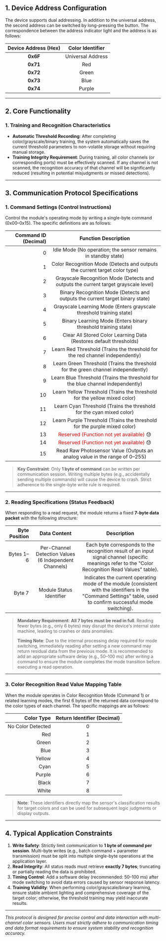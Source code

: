  ## 1. Device Address Configuration

 The device supports dual addressing. In addition to the universal address, the second address can be switched by long-pressing the button. The correspondence between the address indicator light and the address is as follows:

 | Device Address (Hex) | Color Identifier  |
 | :------------------: | :---------------: |
 |       **0x6F**       | Universal Address |
 |       **0x71**       |        Red        |
 |       **0x72**       |       Green       |
 |       **0x73**       |       Blue        |
 |       **0x74**       |      Purple       |

------

 ## 2. Core Functionality

 ### 1. Training and Recognition Characteristics

 - **Automatic Threshold Recording**: After completing color/grayscale/binary training, the system automatically saves the current threshold parameters to non-volatile storage without requiring manual storage.
 - **Training Integrity Requirement**: During training, all color channels (or corresponding ports) must be effectively scanned. If any channel is not scanned, the recognition accuracy of that channel will be significantly reduced (resulting in potential misjudgments or missed detections).

------

 ## 3. Communication Protocol Specifications

 ### 1. Command Settings (Control Instructions)

 Control the module's operating mode by writing a single-byte command (0x00–0x15). The specific definitions are as follows:

 | Command ID (Decimal) |                     Function Description                     |
 | -------------------: | :----------------------------------------------------------: |
 |                    0 | Idle Mode (No operation; the sensor remains in standby state) |
 |                    1 | Color Recognition Mode (Detects and outputs the current target color type) |
 |                    2 | Grayscale Recognition Mode (Detects and outputs the current target grayscale level) |
 |                    3 | Binary Recognition Mode (Detects and outputs the current target binary state) |
 |                    4 | Grayscale Learning Mode (Enters grayscale threshold training state) |
 |                    5 | Binary Learning Mode (Enters binary threshold training state) |
 |                    6 | Clear All Stored Color Learning Data (Restores default thresholds) |
 |                    7 | Learn Red Threshold (Trains the threshold for the red channel independently) |
 |                    8 | Learn Green Threshold (Trains the threshold for the green channel independently) |
 |                    9 | Learn Blue Threshold (Trains the threshold for the blue channel independently) |
 |                   10 | Learn Yellow Threshold (Trains the threshold for the yellow mixed color) |
 |                   11 | Learn Cyan Threshold (Trains the threshold for the cyan mixed color) |
 |                   12 | Learn Purple Threshold (Trains the threshold for the purple mixed color) |
 |                   13 | <font color='red'>Reserved (Function not yet available)</font> :sweat: |
 |                   14 | <font color='red'>Reserved (Function not yet available)</font> :sweat: |
 |                   15 | Read Raw Photosensor Value (Outputs an analog value in the range of 0–255) |

 > **Key Constraint**: Only **1 byte of command** can be written per communication session. Writing multiple bytes (e.g., accidentally sending multiple commands) will cause the device to crash. Strict adherence to the single-byte write rule is required.

------

 ### 2. Reading Specifications (Status Feedback)

 When responding to a read request, the module returns a fixed **7-byte data packet** with the following structure:

 | Byte Position |                     Data Content                      |                         Description                          |
 | ------------: | :---------------------------------------------------: | :----------------------------------------------------------: |
 |     Bytes 1–6 | Per-Channel Detection Values (6 Independent Channels) | Each byte corresponds to the recognition result of an input signal channel (specific meanings refer to the "Color Recognition Read Values" table). |
 |        Byte 7 |               Module Status Identifier                | Indicates the current operating mode of the module (consistent with the identifiers in the "Command Settings" table, used to confirm successful mode switching). |

 > **Mandatory Requirement**: **All 7 bytes must be read in full**. Reading fewer bytes (e.g., only 6 bytes) may disrupt the device's internal state machine, leading to crashes or data anomalies.
 >
 > **Timing Note**: Due to the internal processing delay required for mode switching, immediately reading after setting a new command may return residual data from the previous mode. It is recommended to add an appropriate software delay (e.g., 50–100 ms) after writing a command to ensure the module completes the mode transition before executing a read operation.

------

 ### 3. Color Recognition Read Value Mapping Table

 When the module operates in Color Recognition Mode (Command 1) or related learning modes, the first 6 bytes of the returned data correspond to the color types of each channel. The specific mappings are as follows:

 |        Color Type | Return Identifier (Decimal) |
 | ----------------: | :-------------------------: |
 | No Color Detected |              0              |
 |               Red |              1              |
 |             Green |              2              |
 |              Blue |              3              |
 |            Yellow |              4              |
 |              Cyan |              5              |
 |            Purple |              6              |
 |             Black |              7              |
 |             White |              8              |

 > **Note**: These identifiers directly map the sensor's classification results for target colors and can be used for subsequent logic judgments or display outputs.

------

 ## 4. Typical Application Constraints

 1. **Write Safety**: Strictly limit communication to **1 byte of command per session**. Multi-byte writes (e.g., batch command + parameter transmission) must be split into multiple single-byte operations at the application layer.
 2. **Read Integrity**: All status reads must retrieve **exactly 7 bytes**; truncating or partially reading the data is prohibited.
 3. **Timing Control**: Add a software delay (recommended: 50–100 ms) after mode switching to avoid data errors caused by sensor response latency.
 4. **Training Validity**: When performing color/grayscale/binary learning, ensure stable ambient lighting and comprehensive coverage of the target color; otherwise, the threshold training may yield inaccurate results.

------

 *This protocol is designed for precise control and data interaction with multi-channel color sensors. Users must strictly adhere to communication timing and data format requirements to ensure system stability and recognition accuracy.*